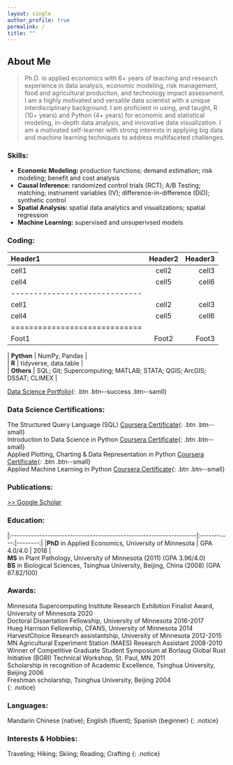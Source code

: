 ```yaml
---
layout: single
author_profile: true
permalink: /
title: ""
---
```

## About Me
> Ph.D. in applied economics with 6+ years of teaching and research experience in data analysis, economic modeling, risk management, food and agricultural production, and technology impact assessment. I am a highly motivated and versatile data scientist with a unique interdisciplinary background. I am proficient in using, and taught, R (10+ years) and Python (4+ years) for economic and statistical modeling, in-depth data analysis, and innovative data visualization. I am a motivated self-learner with strong interests in applying big data and machine learning techniques to address multifaceted challenges.

### Skills:
* **Economic Modeling:** production functions; demand estimation; risk modeling; benefit and cost analysis  
* **Causal Inference:** randomized control trials (RCT); A/B Testing; matching; instrument variables (IV); difference-in-difference (DiD); synthetic control    
* **Spatial Analysis:** spatial data analytics and visualizations; spatial regression  
* **Machine Learning:** supervised and unsuperivsed models  

### Coding:
| Header1 | Header2 | Header3 |
|:--------|:-------:|--------:|
| cell1   | cell2   | cell3   |
| cell4   | cell5   | cell6   |
|-----------------------------|
| cell1   | cell2   | cell3   |
| cell4   | cell5   | cell6   |
|=============================|
| Foot1   | Foot2   | Foot3   |


| **Python**    | NumPy, Pandas         |  
| **R**         | tidyverse, data.table |  
| **Others**    | SQL; Git; Supercomputing; MATLAB; STATA; QGIS; ArcGIS; DSSAT; CLIMEX  |

[Data Science Portfolio](/portfolio/){: .btn .btn--success .btn--samll}

### Data Science Certifications:
The Structured Query Language (SQL) [Coursera Certificate](https://coursera.org/share/1d078f4e6c393c51c3cf54a2ba646565){: .btn .btn--small}  
Introduction to Data Science in Python [Coursera Certificate](https://coursera.org/share/48e23cb51c877f67919c0f8da380ed97){: .btn .btn--small}  
Applied Plotting, Charting & Data Representation in Python [Coursera Certificate](https://coursera.org/share/3458510d7cc892eb6a328ab992c9c4d1){: .btn .btn--small}  
Applied Machine Learning in Python [Coursera Certificate](https://coursera.org/share/8b68e31f7a35a9ca4dc2e29b205a0841){: .btn .btn--small}  


### Publications:  
[>> Google Scholar](https://scholar.google.com/citations?user=xbBwIeoAAAAJ&hl=en&oi=ao)

### Education:  
|:------------------------------------------------------------------|:-----------:|--------:|
|**PhD** in Applied Economics, University of Minnesota              | GPA 4.0/4.0 | 2018 |  
**MS** in Plant Pathology, University of Minnesota (2011) (GPA 3.96/4.0)  
**BS** in Biological Sciences, Tsinghua University, Beijing, China (2008) (GPA 87.82/100)  

### Awards:
Minnesota Supercomputing Institute Research Exhibition Finalist Award, University of Minnesota 2020  
Doctoral Dissertation Fellowship, University of Minnesota 2016-2017  
Hueg Harrison Fellowship, CFANS, University of Minnesota 2014  
HarvestChoice Research assistantship, University of Minnesota 2012-2015  
MN Agricultural Experiment Station (MAES) Research Assistant 2008-2010  
Winner of Competitive Graduate Student Symposium at Borlaug Global Rust Initiative (BGRI) Technical Workshop, St. Paul, MN 2011  
Scholarship in recognition of Academic Excellence, Tsinghua University, Beijing 2006  
Freshman scholarship, Tsinghua University, Beijing 2004  
{: .notice}

### Languages:  
Mandarin Chinese (native); English (fluent); Spanish (beginner)
{: .notice}

### Interests & Hobbies:  
Traveling; Hiking; Skiing; Reading; Crafting
{: .notice}